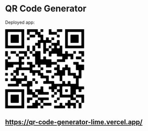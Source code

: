 # QR Code Generator

Deployed app:

![QR Code for app](./public/assets/qr-code-gen-app-qr.png)
## https://qr-code-generator-lime.vercel.app/